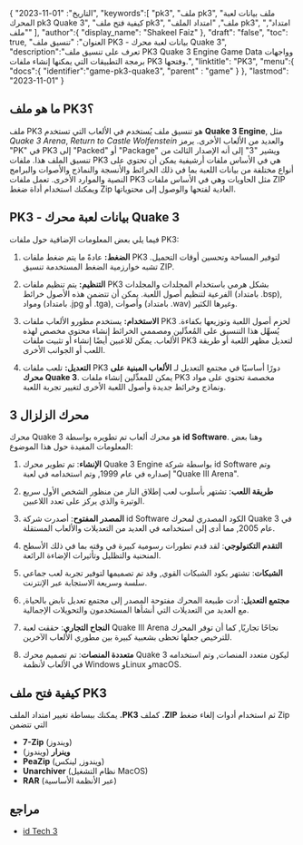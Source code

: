 {
"التاريخ": "01-11-2023",
   "keywords":[
"pk3",
"ملف pk3",
"ملف بيانات لعبة المحرك pk3 Quake 3",
"كيفية فتح ملف pk3",
"ملف",
"امتداد الملف pk3",
"امتداد",
"ملف"
],
   "author":{
"display_name": "Shakeel Faiz"
},
"draft": "false",
"toc": true,
"العنوان": "تنسيق ملف PK3 - بيانات لعبة محرك Quake 3",
   "description":"تعرف على تنسيق ملف PK3 Quake 3 Engine Game Data وواجهات برمجة التطبيقات التي يمكنها إنشاء ملفات PK3 وفتحها.",
"linktitle": "PK3",
   "menu":{
      "docs":{
         "identifier":"game-pk3-quake3",
"parent" : "game"
}
},
"lastmod": "2023-11-01"
}

## ما هو ملف PK3؟

ملف PK3 هو تنسيق ملف يُستخدم في الألعاب التي تستخدم **Quake 3 Engine**, مثل _Quake 3 Arena_, _Return to Castle Wolfenstein_ والعديد من الألعاب الأخرى. يرمز "PK" في PK3 إلى "Packed" أو "Package" ويشير "3" إلى أنه الإصدار الثالث من تنسيق الملف هذا. ملفات PK3 هي في الأساس ملفات أرشيفية يمكن أن تحتوي على أنواع مختلفة من بيانات اللعبة بما في ذلك الخرائط والأنسجة والنماذج والأصوات والبرامج النصية والموارد الأخرى. تعمل ملفات PK3 مثل الحاويات وهي في الأساس ملفات ZIP ويمكنك استخدام أداة ضغط Zip العادية لفتحها والوصول إلى محتوياتها.

## PK3 - بيانات لعبة محرك Quake 3

فيما يلي بعض المعلومات الإضافية حول ملفات PK3:

1. **الضغط:** عادةً ما يتم ضغط ملفات PK3 لتوفير المساحة وتحسين أوقات التحميل. تشبه خوارزمية الضغط المستخدمة تنسيق ZIP.
    








2. **التنظيم:** يتم تنظيم ملفات PK3 بشكل هرمي باستخدام المجلدات والمجلدات الفرعية لتنظيم أصول اللعبة. يمكن أن تتضمن هذه الأصول خرائط (بامتداد .bsp), ومواد (بامتداد .jpg أو .tga), وأصوات (بامتداد .wav) وغيرها الكثير.
    








3. **الاستخدام:** يستخدم مطورو الألعاب ملفات PK3 لحزم أصول اللعبة وتوزيعها بكفاءة. يُسهِّل هذا التنسيق على المُعدِّلين ومصممي الخرائط إنشاء محتوى مخصص لهذه الألعاب. يمكن للاعبين أيضًا إنشاء أو تثبيت ملفات PK3 لتعديل مظهر اللعبة أو طريقة اللعب أو الجوانب الأخرى.
    








4. **التعديل:** تلعب ملفات PK3 دورًا أساسيًا في مجتمع التعديل لـ **الألعاب المبنية على محرك Quake 3**. يمكن للمعدِّلين إنشاء ملفات PK3 مخصصة تحتوي على مواد ونماذج وخرائط جديدة وأصول اللعبة الأخرى لتغيير تجربة اللعبة.

## محرك الزلزال 3

محرك Quake 3 هو محرك ألعاب تم تطويره بواسطة **id Software**. وهنا بعض المعلومات المفيدة حول هذا الموضوع:

1. **الإنشاء**: تم تطوير محرك Quake 3 Engine بواسطة شركة id Software وتم إصداره في عام 1999, وتم استخدامه في لعبة "Quake III Arena".
    








2. **طريقة اللعب**: تشتهر بأسلوب لعب إطلاق النار من منظور الشخص الأول سريع الوتيرة والذي يركز على تعدد اللاعبين.
    








3. **المصدر المفتوح**: أصدرت شركة id Software الكود المصدري لمحرك Quake 3 في عام 2005, مما أدى إلى استخدامه في العديد من التعديلات والألعاب المستقلة.
    








4. **التقدم التكنولوجي**: لقد قدم تطورات رسومية كبيرة في وقته بما في ذلك الأسطح المنحنية والتظليل وتأثيرات الإضاءة الرائعة.
    








5. **الشبكات**: تشتهر بكود الشبكات القوي, وقد تم تصميمها لتوفير تجربة لعب جماعي سلسة وسريعة الاستجابة عبر الإنترنت.
    








6. **مجتمع التعديل**: أدت طبيعة المحرك مفتوحة المصدر إلى مجتمع تعديل نابض بالحياة, مع العديد من التعديلات التي أنشأها المستخدمون والتحويلات الإجمالية.
      









7. **النجاح التجاري**: حققت لعبة Quake III Arena نجاحًا تجاريًا, كما أن توفر المحرك للترخيص جعلها تحظى بشعبية كبيرة بين مطوري الألعاب الآخرين.
        










8. **متعددة المنصات**: تم تصميم محرك Quake 3 ليكون متعدد المنصات, وتم استخدامه في الألعاب لأنظمة Windows وLinux وmacOS.

## كيفية فتح ملف PK3

يمكنك ببساطة تغيير امتداد الملف **.PK3** كملف **.ZIP** ثم استخدام أدوات إلغاء ضغط Zip التي تتضمن

- **7-Zip** (ويندوز)
- **وينرار** (ويندوز)
- **PeaZip** (ويندوز, لينكس)
- **Unarchiver** (نظام التشغيل MacOS)
- **RAR** (عبر الأنظمة الأساسية)

## مراجع
* [id Tech 3](https://en.wikipedia.org/wiki/Id_Tech_3)

